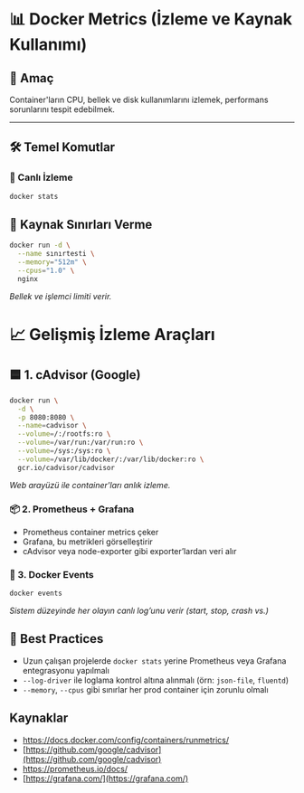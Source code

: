 # 📊 Docker Metrics (İzleme ve Kaynak Kullanımı)

## 🧠 Amaç

Container'ların CPU, bellek ve disk kullanımlarını izlemek, performans sorunlarını tespit edebilmek.

---

## 🛠️ Temel Komutlar

### 🔹 Canlı İzleme
```bash
docker stats
```
## 🔹 Kaynak Sınırları Verme
```bash
docker run -d \
  --name sınırtesti \
  --memory="512m" \
  --cpus="1.0" \
  nginx
```
*Bellek ve işlemci limiti verir.*

# 📈 Gelişmiş İzleme Araçları
## 🟦 1. cAdvisor (Google)
```bash
docker run \
  -d \
  -p 8080:8080 \
  --name=cadvisor \
  --volume=/:/rootfs:ro \
  --volume=/var/run:/var/run:ro \
  --volume=/sys:/sys:ro \
  --volume=/var/lib/docker/:/var/lib/docker:ro \
  gcr.io/cadvisor/cadvisor
```
*Web arayüzü ile container'ları anlık izleme.*
### 📦 2. Prometheus + Grafana

- Prometheus container metrics çeker
- Grafana, bu metrikleri görselleştirir
- cAdvisor veya node-exporter gibi exporter’lardan veri alır
### 🔧 3. Docker Events
```bash
docker events
```
*Sistem düzeyinde her olayın canlı log’unu verir (start, stop, crash vs.)*
## 🧠 Best Practices

- Uzun çalışan projelerde `docker stats` yerine Prometheus veya Grafana entegrasyonu yapılmalı
- `--log-driver` ile loglama kontrol altına alınmalı (örn: `json-file`, `fluentd`)
- `--memory`, `--cpus` gibi sınırlar her prod container için zorunlu olmalı
## Kaynaklar

- https://docs.docker.com/config/containers/runmetrics/
- [https://github.com/google/cadvisor](https://github.com/google/cadvisor)
- https://prometheus.io/docs/
- [https://grafana.com/](https://grafana.com/)